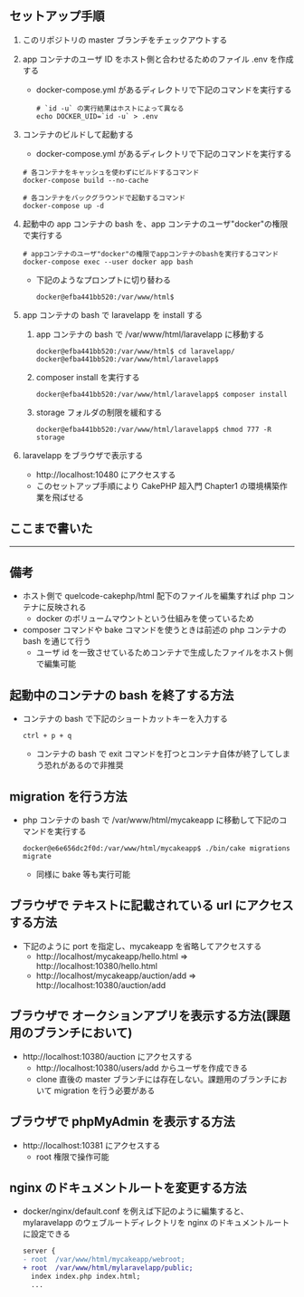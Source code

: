 ## セットアップ手順

1. このリポジトリの master ブランチをチェックアウトする

1. app コンテナのユーザ ID をホスト側と合わせるためのファイル .env を作成する

   - docker-compose.yml があるディレクトリで下記のコマンドを実行する

     ```
     # `id -u` の実行結果はホストによって異なる
     echo DOCKER_UID=`id -u` > .env
     ```

1. コンテナのビルドして起動する

   - docker-compose.yml があるディレクトリで下記のコマンドを実行する

   ```
   # 各コンテナをキャッシュを使わずにビルドするコマンド
   docker-compose build --no-cache

   # 各コンテナをバックグラウンドで起動するコマンド
   docker-compose up -d
   ```

1. 起動中の app コンテナの bash を、app コンテナのユーザ"docker"の権限で実行する

   ```
   # appコンテナのユーザ"docker"の権限でappコンテナのbashを実行するコマンド
   docker-compose exec --user docker app bash
   ```

   - 下記のようなプロンプトに切り替わる

     ```
     docker@efba441bb520:/var/www/html$
     ```

1. app コンテナの bash で laravelapp を install する

   1. app コンテナの bash で /var/www/html/laravelapp に移動する

      ```
      docker@efba441bb520:/var/www/html$ cd laravelapp/
      docker@efba441bb520:/var/www/html/laravelapp$
      ```

   1. composer install を実行する

      ```
      docker@efba441bb520:/var/www/html/laravelapp$ composer install
      ```

   1. storage フォルダの制限を緩和する

      ```
      docker@efba441bb520:/var/www/html/laravelapp$ chmod 777 -R storage
      ```

1. laravelapp をブラウザで表示する

   - http://localhost:10480 にアクセスする
   - このセットアップ手順により CakePHP 超入門 Chapter1 の環境構築作業を飛ばせる

## ここまで書いた

---

## 備考

- ホスト側で quelcode-cakephp/html 配下のファイルを編集すれば php コンテナに反映される
  - docker のボリュームマウントという仕組みを使っているため
- composer コマンドや bake コマンドを使うときは前述の php コンテナの bash を通じて行う
  - ユーザ id を一致させているためコンテナで生成したファイルをホスト側で編集可能

## 起動中のコンテナの bash を終了する方法

- コンテナの bash で下記のショートカットキーを入力する

  ```
  ctrl + p + q
  ```

  - コンテナの bash で exit コマンドを打つとコンテナ自体が終了してしまう恐れがあるので非推奨

## migration を行う方法

- php コンテナの bash で /var/www/html/mycakeapp に移動して下記のコマンドを実行する

  ```
  docker@e6e656dc2f0d:/var/www/html/mycakeapp$ ./bin/cake migrations migrate
  ```

  - 同様に bake 等も実行可能

## ブラウザで テキストに記載されている url にアクセスする方法

- 下記のように port を指定し、mycakeapp を省略してアクセスする
  - http://localhost/mycakeapp/hello.html ⇒ http://localhost:10380/hello.html
  - http://localhost/mycakeapp/auction/add ⇒ http://localhost:10380/auction/add

## ブラウザで オークションアプリを表示する方法(課題用のブランチにおいて)

- http://localhost:10380/auction にアクセスする
  - http://localhost:10380/users/add からユーザを作成できる
  - clone 直後の master ブランチには存在しない。課題用のブランチにおいて migration を行う必要がある

## ブラウザで phpMyAdmin を表示する方法

- http://localhost:10381 にアクセスする
  - root 権限で操作可能

## nginx のドキュメントルートを変更する方法

- docker/nginx/default.conf を例えば下記のように編集すると、mylaravelapp のウェブルートディレクトリを nginx のドキュメントルートに設定できる

  ```diff
  server {
  - root  /var/www/html/mycakeapp/webroot;
  + root  /var/www/html/mylaravelapp/public;
    index index.php index.html;
    ...
  ```
